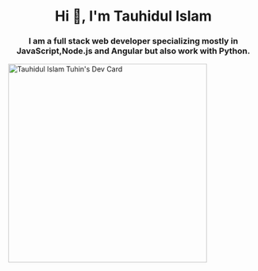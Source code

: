 <h1 align="center">Hi 👋, I'm Tauhidul Islam</h1>
<h3 align="center">I am a full stack web developer specializing mostly in JavaScript,Node.js and Angular but also work with Python.</h3>

<a href="https://app.daily.dev/tauhidulislam845"><img src="https://api.daily.dev/devcards/353127795ab84986a75071b5f8d980cf.png?r=xgj" width="400" alt="Tauhidul Islam Tuhin's Dev Card"/></a>
